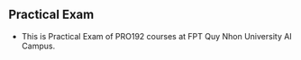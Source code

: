 ## Practical Exam 
- This is Practical Exam of PRO192 courses at FPT Quy Nhon University AI Campus.



